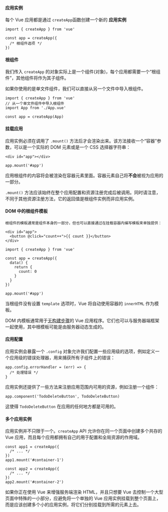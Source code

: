 #### 应用实例[​](https://cn.vuejs.org/guide/essentials/application.html#the-application-instance)

每个 Vue 应用都是通过 `createApp`函数创建一个新的 **应用实例**
```
import { createApp } from 'vue'

const app = createApp({
  /* 根组件选项 */
})
```
#### 根组件[​](https://cn.vuejs.org/guide/essentials/application.html#the-root-component)

我们传入 `createApp` 的对象实际上是一个组件(对象)，每个应用都需要一个“根组件”，其他组件将作为其子组件。

如果你使用的是单文件组件，我们可以直接从另一个文件中导入根组件。
```
import { createApp } from 'vue'
// 从一个单文件组件中导入根组件
import App from './App.vue'

const app = createApp(App)
```
#### 挂载应用[​](https://cn.vuejs.org/guide/essentials/application.html#mounting-the-app)

应用实例必须在调用了 `.mount()` 方法后才会渲染出来。该方法接收一个“容器”参数，可以是一个实际的 DOM 元素或是一个 CSS 选择器字符串：
```
<div id="app"></div>
```

```
app.mount('#app')
```
应用根组件的内容将会被渲染在容器元素里面。容器元素自己将**不会**被视为应用的一部分。

`.mount()` 方法应该始终在整个应用配置和资源注册完成后被调用。同时请注意，不同于其他资源注册方法，它的返回值是根组件实例而非应用实例。

#### DOM 中的根组件模板[​](https://cn.vuejs.org/guide/essentials/application.html#in-dom-root-component-template)
	根组件的模板通常是组件本身的一部分，但也可以直接通过在挂载容器内编写模板来单独提供：
```
<div id="app">
  <button @click="count++">{{ count }}</button>
</div>
```

```
import { createApp } from 'vue'

const app = createApp({
  data() {
    return {
      count: 0
    }
  }
})

app.mount('#app')
```

当根组件没有设置 `template` 选项时，Vue 将自动使用容器的 `innerHTML` 作为模板。

DOM 内模板通常用于[无构建步骤](https://cn.vuejs.org/guide/quick-start.html#using-vue-from-cdn)的 Vue 应用程序。它们也可以与服务器端框架一起使用，其中根模板可能是由服务器动态生成的。

#### 应用配置[​](https://cn.vuejs.org/guide/essentials/application.html#app-configurations)
应用实例会暴露一个 `.config` 对象允许我们配置一些应用级的选项，例如定义一个应用级的错误处理器，用来捕获所有子组件上的错误：
```
app.config.errorHandler = (err) => {
  /* 处理错误 */
}
```
应用实例还提供了一些方法来注册应用范围内可用的资源，例如注册一个组件：
```
app.component('TodoDeleteButton', TodoDeleteButton)
```

这使得 `TodoDeleteButton` 在应用的任何地方都是可用的。
#### 多个应用实例[​](https://cn.vuejs.org/guide/essentials/application.html#multiple-application-instances)
应用实例并不只限于一个。`createApp` API 允许你在同一个页面中创建多个共存的 Vue 应用，而且每个应用都拥有自己的用于配置和全局资源的作用域。
```
const app1 = createApp({
  /* ... */
})
app1.mount('#container-1')

const app2 = createApp({
  /* ... */
})
app2.mount('#container-2')
```

如果你正在使用 Vue 来增强服务端渲染 HTML，并且只想要 Vue 去控制一个大型页面中特殊的一小部分，应避免将一个单独的 Vue 应用实例挂载到整个页面上，而是应该创建多个小的应用实例，将它们分别挂载到所需的元素上去。